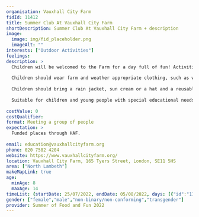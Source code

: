 ```yaml
---
organisation: Vauxhall City Farm
fidId: 11412
title: Summer Club At Vauxhall City Farm
shortDescription: Summer Club At Vauxhall City Farm + description
image:
  image: img/fid_placeholder.png
  imageAlt: ""
interests: ["Outdoor Activities"]
feelings:
description: >
  Children will be welcomed to the Farm for a day full of fun! Activities will include caring for our animals and getting mucky on the farm, gardening and sustainability and arts and crafts.
  
  Children should wear farm and weather appropriate clothing, such as wellies or trainers and clothing they do not mind getting mucky. 
  
  Children should bring a rain jacket, sun cream or a hat and a reusable water bottle where possible.
  
  Suitable for children and young people with special educational needs and disabilities.
  
costValue: 0
costQualifier: 
format: Meeting a group of people
expectation: >
  Funded places through HAF.
  
email: education@vauxhallcityfarm.org
phone: 020 7582 4204
website: https://www.vauxhallcityfarm.org/
location: Vauxhall City Farm, 165 Tyers Street, London, SE11 5HS
area: ["North Lambeth"]
makeMapLink: true
age:
  minAge: 8
  maxAge: 14
timeList: {startDate: 25/07/2022, endDate: 05/08/2022, days: [{"id":"11412","fis_provider_name":"Summer Club At Vauxhall City Farm","day":"Monday","start_time":"10:30 AM","end_time":"2:30 PM"},{"id":"11412","fis_provider_name":"Summer Club At Vauxhall City Farm","day":"Tuesday","start_time":"10:30 AM","end_time":"2:30 PM"},{"id":"11412","fis_provider_name":"Summer Club At Vauxhall City Farm","day":"Wednesday","start_time":"10:30 AM","end_time":"2:30 PM"},{"id":"11412","fis_provider_name":"Summer Club At Vauxhall City Farm","day":"Thursday","start_time":"10:30 AM","end_time":"2:30 PM"},{"id":"11412","fis_provider_name":"Summer Club At Vauxhall City Farm","day":"Friday","start_time":"10:30 AM","end_time":"2:30 PM"}] }
gender: ["female","male","non-binary/non-conforming","transgender"]
provider: Summer of Food and Fun 2022
---
```



